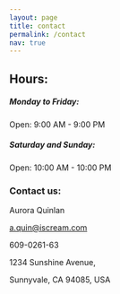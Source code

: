 ```yaml
---
layout: page
title: contact
permalink: /contact
nav: true
---
```

## Hours:
##### Monday to Friday:

Open: 9:00 AM - 9:00 PM
##### Saturday and Sunday:

Open: 10:00 AM - 10:00 PM

### Contact us: 

Aurora Quinlan

a.quin@iscream.com	

609-0261-63

1234 Sunshine Avenue,

Sunnyvale, CA 94085, USA

